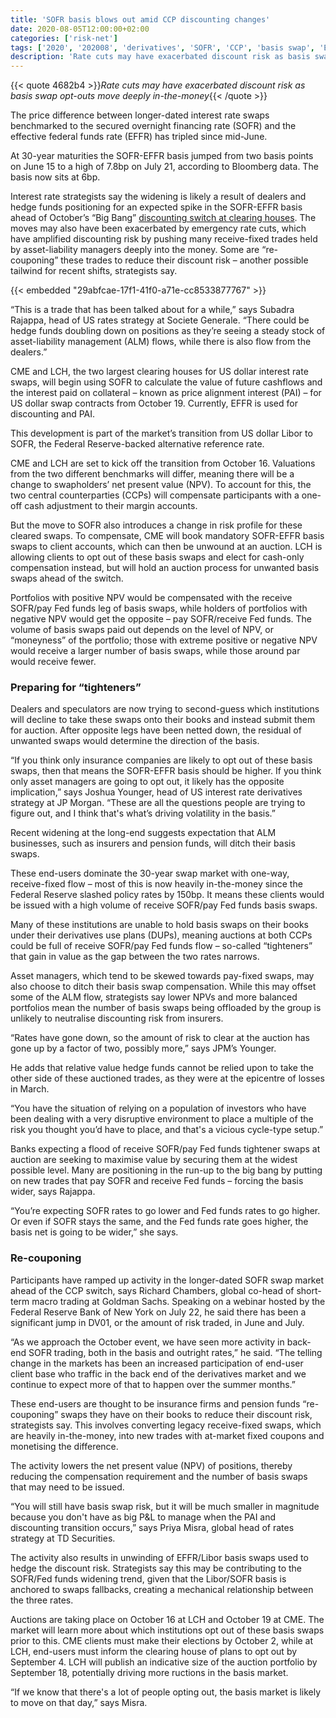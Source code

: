 ```yaml
---
title: 'SOFR basis blows out amid CCP discounting changes'
date: 2020-08-05T12:00:00+02:00
categories: ['risk-net']
tags: ['2020', '202008', 'derivatives', 'SOFR', 'CCP', 'basis swap', 'EFFR']
description: 'Rate cuts may have exacerbated discount risk as basis swap opt-outs move deeply in-the-money'
---
```


{{< quote 4682b4 >}}_Rate cuts may have exacerbated discount risk as basis swap opt-outs move deeply in-the-money_{{< /quote >}}

The price difference between longer-dated interest rate swaps benchmarked to the secured overnight financing rate (SOFR) and the effective federal funds rate (EFFR) has tripled since mid-June.

At 30-year maturities the SOFR-EFFR basis jumped from two basis points on June 15 to a high of 7.8bp on July 21, according to Bloomberg data. The basis now sits at 6bp.

Interest rate strategists say the widening is likely a result of dealers and hedge funds positioning for an expected spike in the SOFR-EFFR basis ahead of October’s “Big Bang” [discounting switch at clearing houses](https://www.risk.net/derivatives/6868566/lch-plans-october-2020-sofr-discounting-switch). The moves may also have been exacerbated by emergency rate cuts, which have amplified discounting risk by pushing many receive-fixed trades held by asset-liability managers deeply into the money. Some are “re-couponing” these trades to reduce their discount risk – another possible tailwind for recent shifts, strategists say.

{{< embedded "29abfcae-17f1-41f0-a71e-cc8533877767" >}}

“This is a trade that has been talked about for a while,” says Subadra Rajappa, head of US rates strategy at Societe Generale. “There could be hedge funds doubling down on positions as they’re seeing a steady stock of asset-liability management (ALM) flows, while there is also flow from the dealers.”

CME and LCH, the two largest clearing houses for US dollar interest rate swaps, will begin using SOFR to calculate the value of future cashflows and the interest paid on collateral – known as price alignment interest (PAI) – for US dollar swap contracts from October 19. Currently, EFFR is used for discounting and PAI.

This development is part of the market’s transition from US dollar Libor to SOFR, the Federal Reserve-backed alternative reference rate.

CME and LCH are set to kick off the transition from October 16. Valuations from the two different benchmarks will differ, meaning there will be a change to swapholders’ net present value (NPV). To account for this, the two central counterparties (CCPs) will compensate participants with a one-off cash adjustment to their margin accounts.

But the move to SOFR also introduces a change in risk profile for these cleared swaps. To compensate, CME will book mandatory SOFR-EFFR basis swaps to client accounts, which can then be unwound at an auction. LCH is allowing clients to opt out of these basis swaps and elect for cash-only compensation instead, but will hold an auction process for unwanted basis swaps ahead of the switch.

Portfolios with positive NPV would be compensated with the receive SOFR/pay Fed funds leg of basis swaps, while holders of portfolios with negative NPV would get the opposite – pay SOFR/receive Fed funds. The volume of basis swaps paid out depends on the level of NPV, or “moneyness” of the portfolio; those with extreme positive or negative NPV would receive a larger number of basis swaps, while those around par would receive fewer.

### Preparing for “tighteners”

Dealers and speculators are now trying to second-guess which institutions will decline to take these swaps onto their books and instead submit them for auction. After opposite legs have been netted down, the residual of unwanted swaps would determine the direction of the basis.

“If you think only insurance companies are likely to opt out of these basis swaps, then that means the SOFR-EFFR basis should be higher. If you think only asset managers are going to opt out, it likely has the opposite implication,” says Joshua Younger, head of US interest rate derivatives strategy at JP Morgan. “These are all the questions people are trying to figure out, and I think that's what’s driving volatility in the basis.”

Recent widening at the long-end suggests expectation that ALM businesses, such as insurers and pension funds, will ditch their basis swaps.

These end-users dominate the 30-year swap market with one-way, receive-fixed flow – most of this is now heavily in-the-money since the Federal Reserve slashed policy rates by 150bp. It means these clients would be issued with a high volume of receive SOFR/pay Fed funds basis swaps.

Many of these institutions are unable to hold basis swaps on their books under their derivatives use plans (DUPs), meaning auctions at both CCPs could be full of receive SOFR/pay Fed funds flow – so-called “tighteners” that gain in value as the gap between the two rates narrows.

Asset managers, which tend to be skewed towards pay-fixed swaps, may also choose to ditch their basis swap compensation. While this may offset some of the ALM flow, strategists say lower NPVs and more balanced portfolios mean the number of basis swaps being offloaded by the group is unlikely to neutralise discounting risk from insurers.

“Rates have gone down, so the amount of risk to clear at the auction has gone up by a factor of two, possibly more,” says JPM’s Younger.

He adds that relative value hedge funds cannot be relied upon to take the other side of these auctioned trades, as they were at the epicentre of losses in March.

“You have the situation of relying on a population of investors who have been dealing with a very disruptive environment to place a multiple of the risk you thought you’d have to place, and that's a vicious cycle-type setup.”

Banks expecting a flood of receive SOFR/pay Fed funds tightener swaps at auction are seeking to maximise value by securing them at the widest possible level. Many are positioning in the run-up to the big bang by putting on new trades that pay SOFR and receive Fed funds – forcing the basis wider, says Rajappa.

“You’re expecting SOFR rates to go lower and Fed funds rates to go higher. Or even if SOFR stays the same, and the Fed funds rate goes higher, the basis net is going to be wider,” she says.

### Re-couponing

Participants have ramped up activity in the longer-dated SOFR swap market ahead of the CCP switch, says Richard Chambers, global co-head of short-term macro trading at Goldman Sachs. Speaking on a webinar hosted by the Federal Reserve Bank of New York on July 22, he said there has been a significant jump in DV01, or the amount of risk traded, in June and July.

“As we approach the October event, we have seen more activity in back-end SOFR trading, both in the basis and outright rates,” he said. “The telling change in the markets has been an increased participation of end-user client base who traffic in the back end of the derivatives market and we continue to expect more of that to happen over the summer months.”

These end-users are thought to be insurance firms and pension funds “re-couponing” swaps they have on their books to reduce their discount risk, strategists say. This involves converting legacy receive-fixed swaps, which are heavily in-the-money, into new trades with at-market fixed coupons and monetising the difference.

The activity lowers the net present value (NPV) of positions, thereby reducing the compensation requirement and the number of basis swaps that may need to be issued.

“You will still have basis swap risk, but it will be much smaller in magnitude because you don't have as big P&L to manage when the PAI and discounting transition occurs,” says Priya Misra, global head of rates strategy at TD Securities.

The activity also results in unwinding of EFFR/Libor basis swaps used to hedge the discount risk. Strategists say this may be contributing to the SOFR/Fed funds widening trend, given that the Libor/SOFR basis is anchored to swaps fallbacks, creating a mechanical relationship between the three rates.

Auctions are taking place on October 16 at LCH and October 19 at CME. The market will learn more about which institutions opt out of these basis swaps prior to this. CME clients must make their elections by October 2, while at LCH, end-users must inform the clearing house of plans to opt out by September 4. LCH will publish an indicative size of the auction portfolio by September 18, potentially driving more ructions in the basis market.

“If we know that there's a lot of people opting out, the basis market is likely to move on that day,” says Misra.

